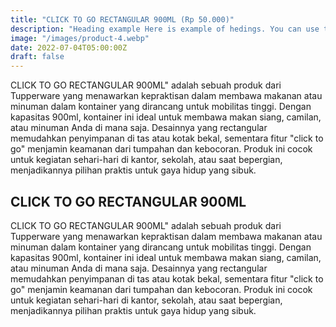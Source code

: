```yaml
---
title: "CLICK TO GO RECTANGULAR 900ML (Rp 50.000)"
description: "Heading example Here is example of hedings. You can use this heading by following markdownify rules."
image: "/images/product-4.webp"
date: 2022-07-04T05:00:00Z
draft: false
---
```


CLICK TO GO RECTANGULAR 900ML" adalah sebuah produk dari Tupperware yang menawarkan kepraktisan dalam membawa makanan atau minuman dalam kontainer yang dirancang untuk mobilitas tinggi. Dengan kapasitas 900ml, kontainer ini ideal untuk membawa makan siang, camilan, atau minuman Anda di mana saja. Desainnya yang rectangular memudahkan penyimpanan di tas atau kotak bekal, sementara fitur "click to go" menjamin keamanan dari tumpahan dan kebocoran. Produk ini cocok untuk kegiatan sehari-hari di kantor, sekolah, atau saat bepergian, menjadikannya pilihan praktis untuk gaya hidup yang sibuk.

## CLICK TO GO RECTANGULAR 900ML

CLICK TO GO RECTANGULAR 900ML" adalah sebuah produk dari Tupperware yang menawarkan kepraktisan dalam membawa makanan atau minuman dalam kontainer yang dirancang untuk mobilitas tinggi. Dengan kapasitas 900ml, kontainer ini ideal untuk membawa makan siang, camilan, atau minuman Anda di mana saja. Desainnya yang rectangular memudahkan penyimpanan di tas atau kotak bekal, sementara fitur "click to go" menjamin keamanan dari tumpahan dan kebocoran. Produk ini cocok untuk kegiatan sehari-hari di kantor, sekolah, atau saat bepergian, menjadikannya pilihan praktis untuk gaya hidup yang sibuk.
